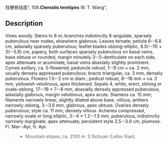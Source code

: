 柱梗铁线莲",
108.**Clematis teretipes** W. T. Wang",

## Description
Vines woody. Stems to 8 m; branches indistinctly 8-angulate, sparsely puberulous near nodes, elsewhere glabrous. Leaves ternate; petiole 6--6.8 cm, adaxially sparsely puberulous; leaflet blades oblong-elliptic, 8.5(--11) × 3(--5.8) cm, papery, both surfaces sparsely puberulous on basal veins, base obtuse or rounded, margin minutely 3--5-denticulate on each side, apex attenuate or acuminate; basal veins abaxially slightly prominent. Cymes axillary, ca. 5-flowered; peduncle robust, 1--9 cm × ca. 2 mm, usually densely appressed puberulous; bracts triangular, ca. 3 mm, densely puberulous. Flowers 1.5--2 cm in diam.; pedicel robust, 8--18 mm × ca. 2 mm, yellowish velutinous, apex thickened. Sepals 4, white, erect, oblong or ovate-oblong, 17--19 × 7--8 mm, abaxially densely appressed puberulous, adaxially glabrous, margin velutinous, apex acute. Stamens ca. 15 mm; filaments narrowly linear, slightly dilated above base, villous; anthers narrowly oblong, 3--3.6 mm, glabrous, apex obtuse. Ovaries densely puberulous; style ca. 11 mm, densely villous. Achenes compressed, narrowly ovate or long elliptic, 3--4 × 1.2--1.5 mm, puberulous, indistinctly narrowly marginate, apex attenuate; persistent style 2.5--3.9 cm, plumose. Fl. Mar--Apr, fr. Apr.

> * Mountain slopes; ca. 2100 m. S Sichuan (Leibo Xian).
